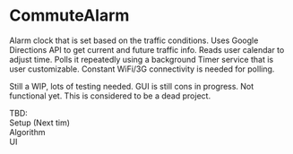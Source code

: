 # CommuteAlarm
Alarm clock that is set based on the traffic conditions. Uses Google Directions API to get current and future traffic info. Reads user calendar to adjust time. Polls it repeatedly using a background Timer service that is user customizable. Constant WiFi/3G connectivity is needed for polling.

Still a WIP, lots of testing needed. GUI is still cons in progress. Not functional yet. This is considered to be a dead project.

TBD: <br/>
Setup (Next tim)<br/>
Algorithm <br/>
UI <br/>
